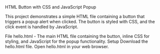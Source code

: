 HTML Button with CSS and JavaScript Popup

This project demonstrates a simple HTML file containing a button that triggers a popup alert when clicked. The button is styled with CSS, and the click event is handled by JavaScript.

File
hello.html - The main HTML file containing the button, inline CSS for styling, and JavaScript for the popup functionality.
Setup
Download the hello.html file.
Open hello.html in your web browser.
